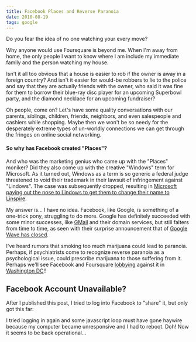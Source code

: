 ```yaml
---
title: Facebook Places and Reverse Paranoia
date: 2010-08-19
tags: google
---
```

Do you fear the idea of no one watching your every move?

Why anyone would use Foursquare is beyond me. When I'm away from home, the only people I want to know where I am include my immediate family and the person watching my house.

Isn't it all too obvious that a house is easier to rob if the owner is away in a foreign country? And isn't it easier for would-be robbers to lie to the police and say that they are actually friends with the owner, who said it was fine for them to borrow their blue-ray disc player for an upcoming Superbowl party, and the diamond necklace for an upcoming fundraiser?

Oh people, come on? Let's have some quality conversations with our parents, siblings, children, friends, neighbors, and even salespeople and cashiers while shopping. Maybe then we won't be so needy for the desperately extreme types of un-worldly connections we can get through the fringes on online social networking.

#### So why has Facebook created "Places"?

And who was the marketing genius who came up with the "Places" moniker? Did they also come up with the creative "Windows" term for Microsoft. As it turned out, Windows as a term is so generic a federal judge threatened to void their trademark in their lawsuit of infringement against "Lindows". The case was subsequently dropped, resulting in [Microsoft paying out the nose to Lindows to get them to change their name to Linspire](http://www.docunext.com/wiki/Lindows).

My answer is... I have no idea. Facebook, like Google, is something of a one-trick pony, struggling to do more. Google has definitely succeeded with some minor successes, like [GMail](http://www.docunext.com/blog/gmail/) and their domain services, but still falters from time to time, as seen with their surprise announcement that of [Google Wave has closed](http://www.soggyblogger.com/blog/2010/08/wave-goodbye.html).

I've heard rumors that smoking too much marijuana could lead to paranoia. Perhaps, if psychiatrists come to recognize reverse paranoia as a psychological issue, could prescribe marijuana to those suffering from it. Perhaps we'll see Facebook and Foursquare [lobbying](http://www.informedlobbying.com/) against it in [Washington DC](http://www.dc-notes.com/)!!

## Facebook Account Unavailable?

After I published this post, I tried to log into Facebook to "share" it, but only got this far:


I tried logging in again and some javascript loop must have gone haywire because my computer became unresponsive and I had to reboot. Doh! Now it seems to be back operational...

